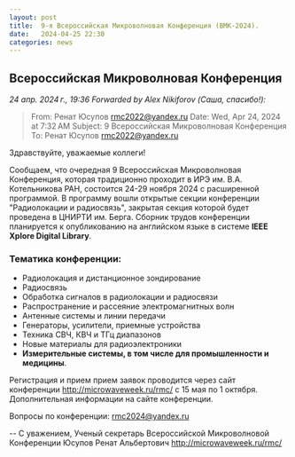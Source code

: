 ```yaml
---
layout: post
title:  9-я Всероссийская Микроволновая Конференция (ВМК-2024).
date:   2024-04-25 22:30
categories: news
---
```


## Всероссийская Микроволновая Конференция

*24 апр. 2024 г., 19:36 Forwarded by Alex Nikiforov (Саша, спасибо!):*
>From: Ренат Юсупов <rmc2022@yandex.ru>
>Date: Wed, Apr 24, 2024 at 7:32 AM
>Subject: 9 Всероссийская Микроволновая Конференция
>To: Ренат Юсупов <rmc2022@yandex.ru>

Здравствуйте, уважаемые коллеги!

Сообщаем, что очередная 9 Всероссийская Микроволновая Конференция, которая традиционно проходит в ИРЭ им. В.А. Котельникова РАН, состоится 24-29 ноября 2024 с расширенной программой.  В программу вошли открытые секции  конференции "Радиолокации и радиосвязь", закрытая секция которой будет проведена в ЦНИРТИ им. Берга. Сборник трудов конференции планируется к опубликованию на английском языке в системе **IEEE Xplore Digital Library**.

### Тематика конференции:

* Радиолокация и дистанционное зондирование
* Радиосвязь
* Обработка сигналов в радиолокации и радиосвязи
* Распространение и рассеяние электромагнитных волн
* Антенные системы и линии передачи
* Генераторы, усилители, приемные устройства
* Техника СВЧ, КВЧ и ТГц диапазонов
* Новые материалы для радиоэлектроники
* **Измерительные системы, в том числе для промышленности и медицины**.

Регистрация и прием прием заявок проводится через сайт конференции http://microwaveweek.ru/rmc/  c 15 мая по 1 октября. Дополнительная  информации на сайте конференции.

Вопросы по конференции: rmc2024@yandex.ru

 
-- 
С уважением,
Ученый секретарь
Всероссийской Микроволновой Конференции
Юсупов Ренат Альбертович
http://microwaveweek.ru/rmc/ 
